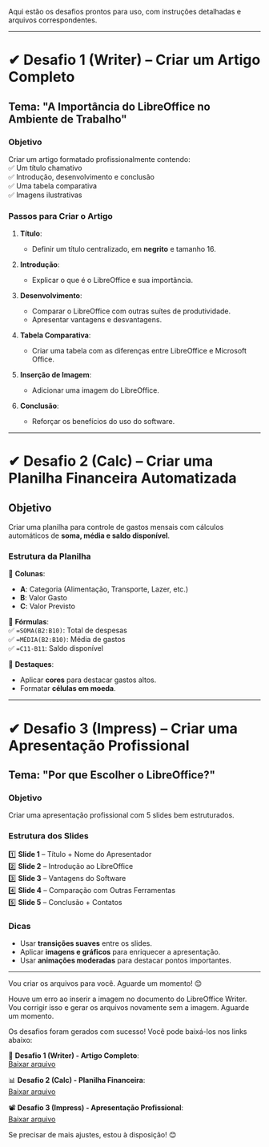 Aqui estão os desafios prontos para uso, com instruções detalhadas e arquivos correspondentes.

---

# **✔ Desafio 1 (Writer) – Criar um Artigo Completo**  

## **Tema**: "A Importância do LibreOffice no Ambiente de Trabalho"  
### **Objetivo**  
Criar um artigo formatado profissionalmente contendo:  
✅ Um título chamativo  
✅ Introdução, desenvolvimento e conclusão  
✅ Uma tabela comparativa  
✅ Imagens ilustrativas  

### **Passos para Criar o Artigo**  
1. **Título**:  
   - Definir um título centralizado, em **negrito** e tamanho 16.  

2. **Introdução**:  
   - Explicar o que é o LibreOffice e sua importância.  

3. **Desenvolvimento**:  
   - Comparar o LibreOffice com outras suítes de produtividade.  
   - Apresentar vantagens e desvantagens.  

4. **Tabela Comparativa**:  
   - Criar uma tabela com as diferenças entre LibreOffice e Microsoft Office.  

5. **Inserção de Imagem**:  
   - Adicionar uma imagem do LibreOffice.  

6. **Conclusão**:  
   - Reforçar os benefícios do uso do software.  

---

# **✔ Desafio 2 (Calc) – Criar uma Planilha Financeira Automatizada**  

## **Objetivo**  
Criar uma planilha para controle de gastos mensais com cálculos automáticos de **soma, média e saldo disponível**.  

### **Estrutura da Planilha**  
📌 **Colunas**:  
- **A**: Categoria (Alimentação, Transporte, Lazer, etc.)  
- **B**: Valor Gasto  
- **C**: Valor Previsto  

📌 **Fórmulas**:  
✅ `=SOMA(B2:B10)`: Total de despesas  
✅ `=MÉDIA(B2:B10)`: Média de gastos  
✅ `=C11-B11`: Saldo disponível  

📌 **Destaques**:  
- Aplicar **cores** para destacar gastos altos.  
- Formatar **células em moeda**.  

---

# **✔ Desafio 3 (Impress) – Criar uma Apresentação Profissional**  

## **Tema**: "Por que Escolher o LibreOffice?"  
### **Objetivo**  
Criar uma apresentação profissional com 5 slides bem estruturados.  

### **Estrutura dos Slides**  
1️⃣ **Slide 1** – Título + Nome do Apresentador  
2️⃣ **Slide 2** – Introdução ao LibreOffice  
3️⃣ **Slide 3** – Vantagens do Software  
4️⃣ **Slide 4** – Comparação com Outras Ferramentas  
5️⃣ **Slide 5** – Conclusão + Contatos  

### **Dicas**  
- Usar **transições suaves** entre os slides.  
- Aplicar **imagens e gráficos** para enriquecer a apresentação.  
- Usar **animações moderadas** para destacar pontos importantes.  

---

Vou criar os arquivos para você. Aguarde um momento! 😊

Houve um erro ao inserir a imagem no documento do LibreOffice Writer. Vou corrigir isso e gerar os arquivos novamente sem a imagem. Aguarde um momento.

Os desafios foram gerados com sucesso! Você pode baixá-los nos links abaixo:

📄 **Desafio 1 (Writer) - Artigo Completo**:  
[Baixar arquivo](sandbox:/mnt/data/Desafio1_LibreOffice_Writer.docx)

📊 **Desafio 2 (Calc) - Planilha Financeira**:  
[Baixar arquivo](sandbox:/mnt/data/Desafio2_LibreOffice_Calc.xlsx)

📽 **Desafio 3 (Impress) - Apresentação Profissional**:  
[Baixar arquivo](sandbox:/mnt/data/Desafio3_LibreOffice_Impress.pptx)

Se precisar de mais ajustes, estou à disposição! 😊
